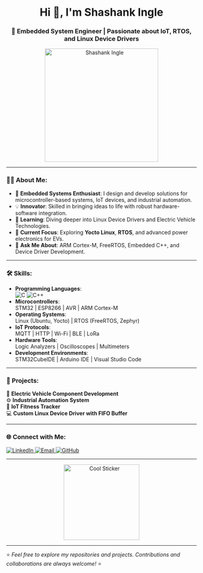 <h1 align="center">Hi 👋, I'm Shashank Ingle</h1>
<h3 align="center">🚀 Embedded System Engineer | Passionate about IoT, RTOS, and Linux Device Drivers</h3>

<p align="center">
  <img src="https://images.unsplash.com/photo-1730305948991-326bb54514c5?w=900&auto=format&fit=crop&q=60&ixlib=rb-4.0.3&ixid=M3wxMjA3fDB8MHxmZWF0dXJlZC1waG90b3MtZmVlZHw0fHx8ZW58MHx8fHx8" alt="Shashank Ingle" width="300" />
</p>

---

### 👨‍💻 About Me:

- 🌟 **Embedded Systems Enthusiast**: I design and develop solutions for microcontroller-based systems, IoT devices, and industrial automation.  
- 💡 **Innovator**: Skilled in bringing ideas to life with robust hardware-software integration.  
- 🔭 **Learning**: Diving deeper into Linux Device Drivers and Electric Vehicle Technologies.  
- 🌱 **Current Focus**: Exploring **Yocto Linux**, **RTOS**, and advanced power electronics for EVs.  
- 💬 **Ask Me About**: ARM Cortex-M, FreeRTOS, Embedded C++, and Device Driver Development.  

---

### 🛠️ Skills:

- **Programming Languages**:  
  ![C](https://img.shields.io/badge/-C-00599C?style=flat&logo=c&logoColor=white) 
  ![C++](https://img.shields.io/badge/-C++-00599C?style=flat&logo=cplusplus&logoColor=white)  
- **Microcontrollers**:  
  STM32 | ESP8266 | AVR | ARM Cortex-M  
- **Operating Systems**:  
  Linux (Ubuntu, Yocto) | RTOS (FreeRTOS, Zephyr)  
- **IoT Protocols**:  
  MQTT | HTTP | Wi-Fi | BLE | LoRa  
- **Hardware Tools**:  
  Logic Analyzers | Oscilloscopes | Multimeters  
- **Development Environments**:  
  STM32CubeIDE | Arduino IDE | Visual Studio Code  

---

### 💼 Projects:

🚗 **Electric Vehicle Component Development**  
⚙️ **Industrial Automation System**  
📡 **IoT Fitness Tracker**  
💻 **Custom Linux Device Driver with FIFO Buffer**  

---

### 🌐 Connect with Me:

<p align="left">
  <a href="https://www.linkedin.com/in/shashank-ingle/" target="_blank">
    <img src="https://img.shields.io/badge/-LinkedIn-0A66C2?style=for-the-badge&logo=linkedin&logoColor=white" alt="LinkedIn" />
  </a>
  <a href="mailto:shashank.ingle@example.com">
    <img src="https://img.shields.io/badge/-Email-D14836?style=for-the-badge&logo=gmail&logoColor=white" alt="Email" />
  </a>
  <a href="https://github.com/shashank-ingle">
    <img src="https://img.shields.io/badge/-GitHub-181717?style=for-the-badge&logo=github&logoColor=white" alt="GitHub" />
  </a>
</p>

---

<p align="center">
  <img src="https://sticker-link/image-path" alt="Cool Sticker" width="200" />
</p>

---

⭐️ *Feel free to explore my repositories and projects. Contributions and collaborations are always welcome!* ⭐️
